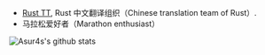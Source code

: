 
- [Rust TT](https://rusttt.com), Rust 中文翻译组织（Chinese translation team of Rust）.
- 马拉松爱好者（Marathon enthusiast）

<img align="center" src="https://github-readme-stats-one-bice.vercel.app/api?username=asur4s&show_icons=true&role=OWNER,ORGANIZATION_MEMBER,COLLABORATOR" alt="Asur4s's github stats" />
